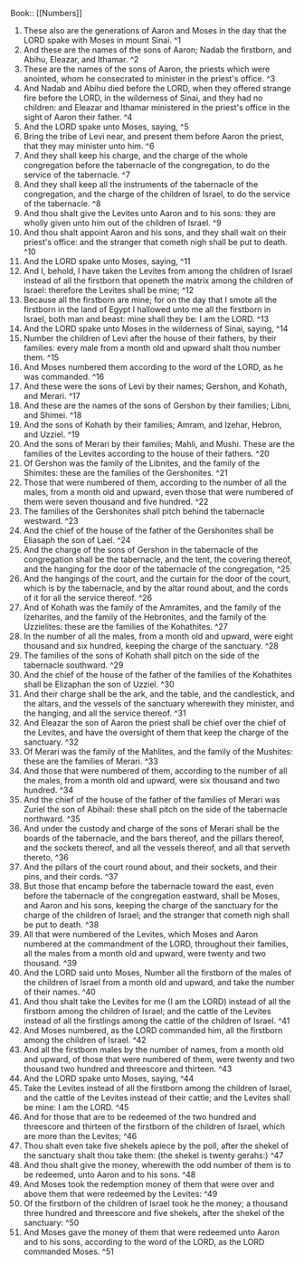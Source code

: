  Book:: [[Numbers]]
 1. These also are the generations of Aaron and Moses in the day that the LORD spake with Moses in mount Sinai. ^1
 2. And these are the names of the sons of Aaron; Nadab the firstborn, and Abihu, Eleazar, and Ithamar. ^2
 3. These are the names of the sons of Aaron, the priests which were anointed, whom he consecrated to minister in the priest's office. ^3
 4. And Nadab and Abihu died before the LORD, when they offered strange fire before the LORD, in the wilderness of Sinai, and they had no children: and Eleazar and Ithamar ministered in the priest's office in the sight of Aaron their father. ^4
 5. And the LORD spake unto Moses, saying, ^5
 6. Bring the tribe of Levi near, and present them before Aaron the priest, that they may minister unto him. ^6
 7. And they shall keep his charge, and the charge of the whole congregation before the tabernacle of the congregation, to do the service of the tabernacle. ^7
 8. And they shall keep all the instruments of the tabernacle of the congregation, and the charge of the children of Israel, to do the service of the tabernacle. ^8
 9. And thou shalt give the Levites unto Aaron and to his sons: they are wholly given unto him out of the children of Israel. ^9
 10. And thou shalt appoint Aaron and his sons, and they shall wait on their priest's office: and the stranger that cometh nigh shall be put to death. ^10
 11. And the LORD spake unto Moses, saying, ^11
 12. And I, behold, I have taken the Levites from among the children of Israel instead of all the firstborn that openeth the matrix among the children of Israel: therefore the Levites shall be mine; ^12
 13. Because all the firstborn are mine; for on the day that I smote all the firstborn in the land of Egypt I hallowed unto me all the firstborn in Israel, both man and beast: mine shall they be: I am the LORD. ^13
 14. And the LORD spake unto Moses in the wilderness of Sinai, saying, ^14
 15. Number the children of Levi after the house of their fathers, by their families: every male from a month old and upward shalt thou number them. ^15
 16. And Moses numbered them according to the word of the LORD, as he was commanded. ^16
 17. And these were the sons of Levi by their names; Gershon, and Kohath, and Merari. ^17
 18. And these are the names of the sons of Gershon by their families; Libni, and Shimei. ^18
 19. And the sons of Kohath by their families; Amram, and Izehar, Hebron, and Uzziel. ^19
 20. And the sons of Merari by their families; Mahli, and Mushi. These are the families of the Levites according to the house of their fathers. ^20
 21. Of Gershon was the family of the Libnites, and the family of the Shimites: these are the families of the Gershonites. ^21
 22. Those that were numbered of them, according to the number of all the males, from a month old and upward, even those that were numbered of them were seven thousand and five hundred. ^22
 23. The families of the Gershonites shall pitch behind the tabernacle westward. ^23
 24. And the chief of the house of the father of the Gershonites shall be Eliasaph the son of Lael. ^24
 25. And the charge of the sons of Gershon in the tabernacle of the congregation shall be the tabernacle, and the tent, the covering thereof, and the hanging for the door of the tabernacle of the congregation, ^25
 26. And the hangings of the court, and the curtain for the door of the court, which is by the tabernacle, and by the altar round about, and the cords of it for all the service thereof. ^26
 27. And of Kohath was the family of the Amramites, and the family of the Izeharites, and the family of the Hebronites, and the family of the Uzzielites: these are the families of the Kohathites. ^27
 28. In the number of all the males, from a month old and upward, were eight thousand and six hundred, keeping the charge of the sanctuary. ^28
 29. The families of the sons of Kohath shall pitch on the side of the tabernacle southward. ^29
 30. And the chief of the house of the father of the families of the Kohathites shall be Elizaphan the son of Uzziel. ^30
 31. And their charge shall be the ark, and the table, and the candlestick, and the altars, and the vessels of the sanctuary wherewith they minister, and the hanging, and all the service thereof. ^31
 32. And Eleazar the son of Aaron the priest shall be chief over the chief of the Levites, and have the oversight of them that keep the charge of the sanctuary. ^32
 33. Of Merari was the family of the Mahlites, and the family of the Mushites: these are the families of Merari. ^33
 34. And those that were numbered of them, according to the number of all the males, from a month old and upward, were six thousand and two hundred. ^34
 35. And the chief of the house of the father of the families of Merari was Zuriel the son of Abihail: these shall pitch on the side of the tabernacle northward. ^35
 36. And under the custody and charge of the sons of Merari shall be the boards of the tabernacle, and the bars thereof, and the pillars thereof, and the sockets thereof, and all the vessels thereof, and all that serveth thereto, ^36
 37. And the pillars of the court round about, and their sockets, and their pins, and their cords. ^37
 38. But those that encamp before the tabernacle toward the east, even before the tabernacle of the congregation eastward, shall be Moses, and Aaron and his sons, keeping the charge of the sanctuary for the charge of the children of Israel; and the stranger that cometh nigh shall be put to death. ^38
 39. All that were numbered of the Levites, which Moses and Aaron numbered at the commandment of the LORD, throughout their families, all the males from a month old and upward, were twenty and two thousand. ^39
 40. And the LORD said unto Moses, Number all the firstborn of the males of the children of Israel from a month old and upward, and take the number of their names. ^40
 41. And thou shalt take the Levites for me (I am the LORD) instead of all the firstborn among the children of Israel; and the cattle of the Levites instead of all the firstlings among the cattle of the children of Israel. ^41
 42. And Moses numbered, as the LORD commanded him, all the firstborn among the children of Israel. ^42
 43. And all the firstborn males by the number of names, from a month old and upward, of those that were numbered of them, were twenty and two thousand two hundred and threescore and thirteen. ^43
 44. And the LORD spake unto Moses, saying, ^44
 45. Take the Levites instead of all the firstborn among the children of Israel, and the cattle of the Levites instead of their cattle; and the Levites shall be mine: I am the LORD. ^45
 46. And for those that are to be redeemed of the two hundred and threescore and thirteen of the firstborn of the children of Israel, which are more than the Levites; ^46
 47. Thou shalt even take five shekels apiece by the poll, after the shekel of the sanctuary shalt thou take them: (the shekel is twenty gerahs:) ^47
 48. And thou shalt give the money, wherewith the odd number of them is to be redeemed, unto Aaron and to his sons. ^48
 49. And Moses took the redemption money of them that were over and above them that were redeemed by the Levites: ^49
 50. Of the firstborn of the children of Israel took he the money; a thousand three hundred and threescore and five shekels, after the shekel of the sanctuary: ^50
 51. And Moses gave the money of them that were redeemed unto Aaron and to his sons, according to the word of the LORD, as the LORD commanded Moses. ^51
